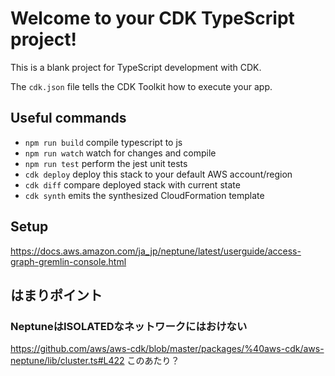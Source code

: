 # Welcome to your CDK TypeScript project!

This is a blank project for TypeScript development with CDK.

The `cdk.json` file tells the CDK Toolkit how to execute your app.

## Useful commands

 * `npm run build`   compile typescript to js
 * `npm run watch`   watch for changes and compile
 * `npm run test`    perform the jest unit tests
 * `cdk deploy`      deploy this stack to your default AWS account/region
 * `cdk diff`        compare deployed stack with current state
 * `cdk synth`       emits the synthesized CloudFormation template

## Setup
https://docs.aws.amazon.com/ja_jp/neptune/latest/userguide/access-graph-gremlin-console.html


## はまりポイント
### NeptuneはISOLATEDなネットワークにはおけない
https://github.com/aws/aws-cdk/blob/master/packages/%40aws-cdk/aws-neptune/lib/cluster.ts#L422
このあたり？

### 